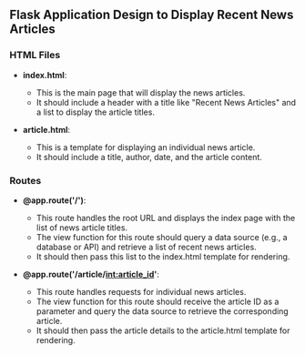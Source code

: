 ## Flask Application Design to Display Recent News Articles

### HTML Files

- **index.html**:
   - This is the main page that will display the news articles.
   - It should include a header with a title like "Recent News Articles" and a list to display the article titles.

- **article.html**:
   - This is a template for displaying an individual news article.
   - It should include a title, author, date, and the article content.

### Routes

- **@app.route('/')**:
   - This route handles the root URL and displays the index page with the list of news article titles.
   - The view function for this route should query a data source (e.g., a database or API) and retrieve a list of recent news articles.
   - It should then pass this list to the index.html template for rendering.

- **@app.route('/article/<int:article_id>'**:
   - This route handles requests for individual news articles.
   - The view function for this route should receive the article ID as a parameter and query the data source to retrieve the corresponding article.
   - It should then pass the article details to the article.html template for rendering.